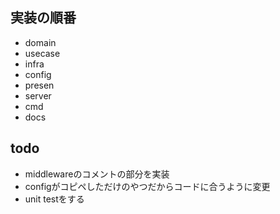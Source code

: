 ## 実装の順番

- domain
- usecase
- infra
- config
- presen
- server
- cmd
- docs

## todo

- middlewareのコメントの部分を実装
- configがコピペしただけのやつだからコードに合うように変更
- unit testをする